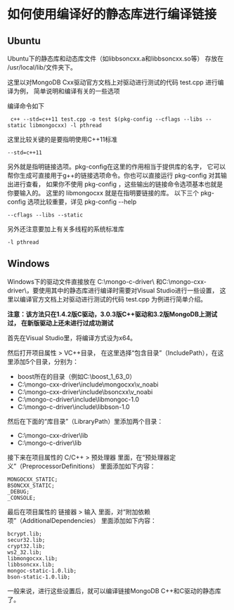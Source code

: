 # 如何使用编译好的静态库进行编译链接
## Ubuntu
Ubuntu下的静态库和动态库文件（如libbsoncxx.a和libbsoncxx.so等）
存放在 /usr/local/lib/文件夹下。

这里以对MongoDB Cxx驱动官方文档上对驱动进行测试的代码 test.cpp 进行编译为例，
简单说明和编译有关的一些选项

编译命令如下

     c++ --std=c++11 test.cpp -o test $(pkg-config --cflags --libs --static libmongocxx) -l pthread

这里比较关键的是要指明使用C++11标准

    --std=c++11

另外就是指明链接选项。pkg-config在这里的作用相当于提供库的名字，
它可以帮你生成可直接用于g++的链接选项命令。你也可以直接运行 pkg-config 对其输出进行查看，
如果你不使用 pkg-config ，这些输出的链接命令选项基本也就是你要输入的。
这里的 libmongocxx 就是在指明要链接的库。
以下三个 pkg-config 选项比较重要，详见 pkg-config --help

    --cflags --libs --static

另外还注意要加上有关多线程的系统标准库

    -l pthread

## Windows
Windows下的驱动文件直接放在 C:\mongo-c-driver\ 
和C:\mongo-cxx-driver\，要使用其中的静态库进行编译时需要对Visual Studio进行一些设置，
这里以编译官方文档上对驱动进行测试的代码 test.cpp 为例进行简单介绍。

**注意：该方法只在1.4.2版C驱动，3.0.3版C++驱动和3.2版MongoDB上测试过，
在新版驱动上还未进行过成功测试**

首先在Visual Studio里，将编译方式设为x64。

然后打开项目属性 > VC++目录，
在这里选择“包含目录”（IncludePath），在这里添加5个目录，分别为：

* boost所在的目录（例如C:\boost_1_63_0）
* C:\mongo-cxx-driver\include\mongocxx\v_noabi
* C:\mongo-cxx-driver\include\bsoncxx\v_noabi
* C:\mongo-c-driver\include\libmongoc-1.0
* C:\mongo-c-driver\include\libbson-1.0

然后在下面的“库目录”（LibraryPath）里添加两个目录：

* C:\mongo-cxx-driver\lib
* C:\mongo-c-driver\lib

接下来在项目属性的 C/C++ > 预处理器 里面，在“预处理器定义”（PreprocessorDefinitions）
里面添加如下内容：

    MONGOCXX_STATIC;
    BSONCXX_STATIC;
    _DEBUG;
    _CONSOLE;

最后在项目属性的 链接器 > 输入 里面，对“附加依赖项”（AdditionalDependencies）
里面添加如下内容：

    bcrypt.lib;
    secur32.lib;
    crypt32.lib;
    ws2_32.lib;
    libmongocxx.lib;
    libbsoncxx.lib;
    mongoc-static-1.0.lib;
    bson-static-1.0.lib;

一般来说，进行这些设置后，就可以编译链接MongoDB C++和C驱动的静态库了。

